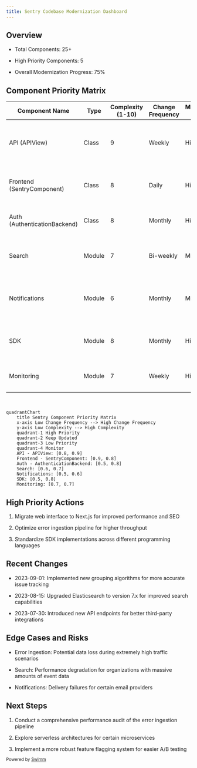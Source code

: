 ```yaml
---
title: Sentry Codebase Modernization Dashboard
---
```

## Overview

- Total Components: 25+

- High Priority Components: 5

- Overall Modernization Progress: 75%

## Component Priority Matrix

| Component Name               | Type   | Complexity (1-10) | Change Frequency | Modernization Priority | Key Dependencies      | Notes                                                    |
| ---------------------------- | ------ | ----------------- | ---------------- | ---------------------- | --------------------- | -------------------------------------------------------- |
| API (APIView)                | Class  | 9                 | Weekly           | High                   | Django, Auth          | Consider migrating to GraphQL for more efficient queries |
| Frontend (SentryComponent)   | Class  | 8                 | Daily            | High                   | React, Redux          | Evaluate migration to Next.js for improved performance   |
| Auth (AuthenticationBackend) | Class  | 8                 | Monthly          | High                   | Django, SSO Providers | Implement more robust token management                   |
| Search                       | Module | 7                 | Bi-weekly        | Medium                 | Elasticsearch         | Optimize query performance for large datasets            |
| Notifications                | Module | 6                 | Monthly          | Medium                 | Celery, SMTP          | Implement more delivery channels and improve reliability |
| SDK                          | Module | 8                 | Monthly          | High                   | Multiple languages    | Standardize error capturing across languages             |
| Monitoring                   | Module | 7                 | Weekly           | High                   | Prometheus, Grafana   | Enhance self-monitoring capabilities                     |

&nbsp;

```mermaid
quadrantChart
    title Sentry Component Priority Matrix
    x-axis Low Change Frequency --> High Change Frequency
    y-axis Low Complexity --> High Complexity
    quadrant-1 High Priority
    quadrant-2 Keep Updated
    quadrant-3 Low Priority
    quadrant-4 Monitor
    API - APIView: [0.8, 0.9]
    Frontend - SentryComponent: [0.9, 0.8]
    Auth - AuthenticationBackend: [0.5, 0.8]
    Search: [0.6, 0.7]
    Notifications: [0.5, 0.6]
    SDK: [0.5, 0.8]
    Monitoring: [0.7, 0.7]
```

## High Priority Actions

1. Migrate web interface to Next.js for improved performance and SEO

2. Optimize error ingestion pipeline for higher throughput

3. Standardize SDK implementations across different programming languages

## Recent Changes

- 2023-09-01: Implemented new grouping algorithms for more accurate issue tracking

- 2023-08-15: Upgraded Elasticsearch to version 7.x for improved search capabilities

- 2023-07-30: Introduced new API endpoints for better third-party integrations

## Edge Cases and Risks

- Error Ingestion: Potential data loss during extremely high traffic scenarios

- Search: Performance degradation for organizations with massive amounts of event data

- Notifications: Delivery failures for certain email providers

## Next Steps

1. Conduct a comprehensive performance audit of the error ingestion pipeline

2. Explore serverless architectures for certain microservices

3. Implement a more robust feature flagging system for easier A/B testing

<SwmMeta version="3.0.0" repo-id="Z2l0aHViJTNBJTNBc2VudHJ5LWNsYXVkZSUzQSUzQXNodWp1dXU=" repo-name="sentry-claude"><sup>Powered by [Swimm](https://app.swimm.io/)</sup></SwmMeta>
